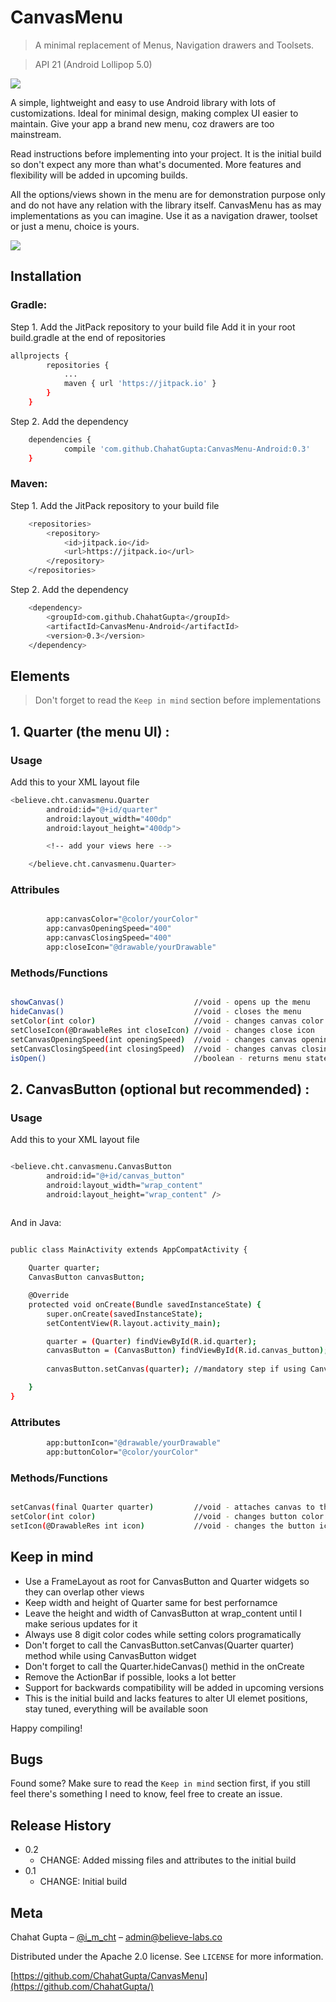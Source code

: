 # CanvasMenu

> A minimal replacement of Menus, Navigation drawers and Toolsets.

> API 21 (Android Lollipop 5.0)

![](ic_launcher.png)

A simple, lightweight and easy to use Android library with lots of customizations.
Ideal for minimal design, making complex UI easier to maintain.
Give your app a brand new menu, coz drawers are too mainstream.

Read instructions before implementing into your project.
It is the initial build so don't expect any more than what's documented.
More features and flexibility will be added in upcoming builds.

All the options/views shown in the menu are for demonstration purpose only and do not have any relation with the library itself.
CanvasMenu has as may implementations as you can imagine.
Use it as a navigation drawer, toolset or just a menu, choice is yours.

![](screen.gif)

## Installation


### Gradle:

Step 1. Add the JitPack repository to your build file
        Add it in your root build.gradle at the end of repositories

```sh
allprojects {
		repositories {
			...
			maven { url 'https://jitpack.io' }
		}
	}
```

Step 2. Add the dependency

```sh
	dependencies {
	        compile 'com.github.ChahatGupta:CanvasMenu-Android:0.3'
	}
```


### Maven:

Step 1. Add the JitPack repository to your build file

```sh
	<repositories>
		<repository>
		    <id>jitpack.io</id>
		    <url>https://jitpack.io</url>
		</repository>
	</repositories>
```

Step 2. Add the dependency

```sh
	<dependency>
	    <groupId>com.github.ChahatGupta</groupId>
	    <artifactId>CanvasMenu-Android</artifactId>
	    <version>0.3</version>
	</dependency>
```



## Elements

> Don't forget to read the ``Keep in mind`` section before implementations

## 1. Quarter (the menu UI) : 

### Usage

Add this to your XML layout file

```sh
<believe.cht.canvasmenu.Quarter
        android:id="@+id/quarter"
        android:layout_width="400dp"
        android:layout_height="400dp">

        <!-- add your views here -->

    </believe.cht.canvasmenu.Quarter>
```

### Attribules

```sh

        app:canvasColor="@color/yourColor"
        app:canvasOpeningSpeed="400"
        app:canvasClosingSpeed="400"
        app:closeIcon="@drawable/yourDrawable"

```

### Methods/Functions

```sh

showCanvas()                             //void - opens up the menu
hideCanvas()                             //void - closes the menu
setColor(int color)                      //void - changes canvas color (use only 8 digit color codes)
setCloseIcon(@DrawableRes int closeIcon) //void - changes close icon
setCanvasOpeningSpeed(int openingSpeed)  //void - changes canvas opening speed
setCanvasClosingSpeed(int closingSpeed)  //void - changes canvas closing speed
isOpen()                                 //boolean - returns menu state (open or closed) 


```


## 2. CanvasButton (optional but recommended) :

### Usage

Add this to your XML layout file

```sh

<believe.cht.canvasmenu.CanvasButton
        android:id="@+id/canvas_button"
        android:layout_width="wrap_content"
        android:layout_height="wrap_content" />
        
```

And in Java:

```sh

public class MainActivity extends AppCompatActivity {

    Quarter quarter;
    CanvasButton canvasButton;

    @Override
    protected void onCreate(Bundle savedInstanceState) {
        super.onCreate(savedInstanceState);
        setContentView(R.layout.activity_main);

        quarter = (Quarter) findViewById(R.id.quarter);
        canvasButton = (CanvasButton) findViewById(R.id.canvas_button);
        
        canvasButton.setCanvas(quarter); //mandatory step if using CanvasButton

    }
}

```

### Attributes

```sh
        app:buttonIcon="@drawable/yourDrawable"
        app:buttonColor="@color/yourColor"
```

### Methods/Functions

```sh

setCanvas(final Quarter quarter)         //void - attaches canvas to the button (mandatory)
setColor(int color)                      //void - changes button color (use only 8 digit color codes)
setIcon(@DrawableRes int icon)           //void - changes the button icon

```

## Keep in mind

* Use a FrameLayout as root for CanvasButton and Quarter widgets so they can overlap other views
* Keep width and height of Quarter same for best perfornamce
* Leave the height and width of CanvasButton at wrap_content until I make serious updates for it
* Always use 8 digit color codes while setting colors programatically
* Don't forget to call the CanvasButton.setCanvas(Quarter quarter) method while using CanvasButton widget
* Don't forget to call the Quarter.hideCanvas() methid in the onCreate
* Remove the ActionBar if possible, looks a lot better
* Support for backwards compatibility will be added in upcoming versions
* This is the initial build and lacks features to alter UI elemet positions, stay tuned, everything will be available soon

Happy compiling!

## Bugs

Found some? Make sure to read the ``Keep in mind`` section first, if you still feel there's something I need to know, feel free to create an issue.

## Release History

* 0.2
    * CHANGE: Added missing files and attributes to the initial build
* 0.1
    * CHANGE: Initial build

## Meta

Chahat Gupta – [@i_m_cht](https://twitter.com/i_m_cht) – admin@believe-labs.co

Distributed under the Apache 2.0 license. See ``LICENSE`` for more information.

[https://github.com/ChahatGupta/CanvasMenu](https://github.com/ChahatGupta/)
